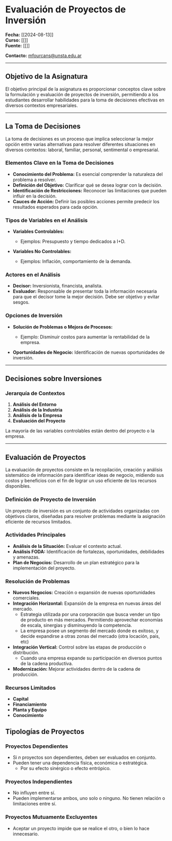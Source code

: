 # Evaluación de Proyectos de Inversión

**Fecha:** [[2024-08-13]]  
**Curso:** [[]]  
**Fuente:** [[]]  

**Contacto:** mfourcans@unsta.edu.ar

---

## Objetivo de la Asignatura

El objetivo principal de la asignatura es proporcionar conceptos clave sobre la formulación y evaluación de proyectos de inversión, permitiendo a los estudiantes desarrollar habilidades para la toma de decisiones efectivas en diversos contextos empresariales.

---

## La Toma de Decisiones

La toma de decisiones es un proceso que implica seleccionar la mejor opción entre varias alternativas para resolver diferentes situaciones en diversos contextos: laboral, familiar, personal, sentimental o empresarial.

### Elementos Clave en la Toma de Decisiones

- **Conocimiento del Problema:** Es esencial comprender la naturaleza del problema a resolver.
- **Definición del Objetivo:** Clarificar qué se desea lograr con la decisión.
- **Identificación de Restricciones:** Reconocer las limitaciones que pueden influir en la decisión.
- **Cauces de Acción:** Definir las posibles acciones permite predecir los resultados esperados para cada opción.

### Tipos de Variables en el Análisis

- **Variables Controlables:**
  - Ejemplos: Presupuesto y tiempo dedicados a I+D.
  
- **Variables No Controlables:**
  - Ejemplos: Inflación, comportamiento de la demanda.

### Actores en el Análisis

- **Decisor:** Inversionista, financista, analista.  
- **Evaluador:** Responsable de presentar toda la información necesaria para que el decisor tome la mejor decisión. Debe ser objetivo y evitar sesgos.

### Opciones de Inversión

- **Solución de Problemas o Mejora de Procesos:**  
  - Ejemplo: Disminuir costos para aumentar la rentabilidad de la empresa.
  
- **Oportunidades de Negocio:** Identificación de nuevas oportunidades de inversión.

---

## Decisiones sobre Inversiones

### Jerarquía de Contextos

1. **Análisis del Entorno**
2. **Análisis de la Industria**
3. **Análisis de la Empresa**
4. **Evaluación del Proyecto**

La mayoría de las variables controlables están dentro del proyecto o la empresa.

---

## Evaluación de Proyectos

La evaluación de proyectos consiste en la recopilación, creación y análisis sistemático de información para identificar ideas de negocio, midiendo sus costos y beneficios con el fin de lograr un uso eficiente de los recursos disponibles.

### Definición de Proyecto de Inversión

Un proyecto de inversión es un conjunto de actividades organizadas con objetivos claros, diseñadas para resolver problemas mediante la asignación eficiente de recursos limitados.

### Actividades Principales

- **Análisis de la Situación:** Evaluar el contexto actual.
- **Análisis FODA:** Identificación de fortalezas, oportunidades, debilidades y amenazas.
- **Plan de Negocios:** Desarrollo de un plan estratégico para la implementación del proyecto.

### Resolución de Problemas

- **Nuevos Negocios:** Creación o expansión de nuevas oportunidades comerciales.
- **Integración Horizontal:** Expansión de la empresa en nuevas áreas del mercado.
	- Estrategia utilizada por una corporación que busca vender un tipo de producto en más mercados. Permitiendo aprovechar economías de escala, sinergias y disminuyendo la competencia.
	- La empresa posee un segmento del mercado donde es exitoso, y decide expandirse a otras zonas del mercado (otra locación, pais, etc)
- **Integración Vertical:** Control sobre las etapas de producción o distribución.
	- Cuando una empresa expande su participación en diversos puntos de la cadena productiva.
- **Modernización:** Mejorar actividades dentro de la cadena de producción.

### Recursos Limitados

- **Capital**
- **Financiamiento** 
- **Planta y Equipo**
- **Conocimiento**

## Tipologías de Proyectos

### Proyectos Dependientes 
- Si *n* proyectos son dependientes, deben ser evaluados en conjunto.
-  Pueden tener una dependencia física, económica o estratégica.
	- Por su efecto sinérgico o efecto entrópico.

### Proyectos Independientes
- No influyen entre sí.
- Pueden implementarse ambos, uno solo o ninguno. No tienen relación o limitaciones entre sí. 

### Proyectos Mutuamente Excluyentes
- Aceptar un proyecto impide que se realice el otro, o bien lo hace innecesario.


